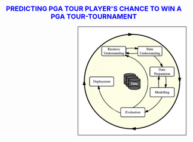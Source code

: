 <div>
<h1 style='color:blue;font-size:18px;text-align: center;'> PREDICTING PGA TOUR PLAYER'S CHANCE TO WIN A PGA TOUR-TOURNAMENT</h1>
<img src="images/Figure1_CRISP_DM_Model.jpeg" border-radius= 50% width="300px" height="300px" align="right">
</div>
